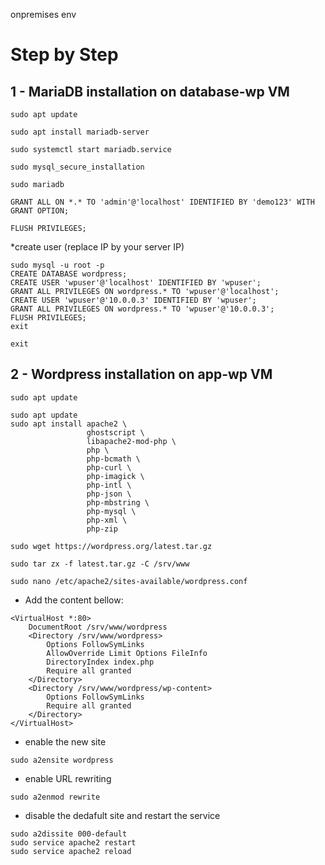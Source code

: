 onpremises env

# Step by Step

## 1 - MariaDB installation on database-wp VM

````
sudo apt update
````
````
sudo apt install mariadb-server
````
````
sudo systemctl start mariadb.service
````
````
sudo mysql_secure_installation
````
````
sudo mariadb
````
````
GRANT ALL ON *.* TO 'admin'@'localhost' IDENTIFIED BY 'demo123' WITH GRANT OPTION;
````
````
FLUSH PRIVILEGES;
````

*create user (replace IP by your server IP)
````
sudo mysql -u root -p
CREATE DATABASE wordpress;
CREATE USER 'wpuser'@'localhost' IDENTIFIED BY 'wpuser';
GRANT ALL PRIVILEGES ON wordpress.* TO 'wpuser'@'localhost';
CREATE USER 'wpuser'@'10.0.0.3' IDENTIFIED BY 'wpuser';
GRANT ALL PRIVILEGES ON wordpress.* TO 'wpuser'@'10.0.0.3';
FLUSH PRIVILEGES;
exit
````
````
exit
````

## 2 - Wordpress installation on app-wp VM
````
sudo apt update
````
````
sudo apt update
sudo apt install apache2 \
                 ghostscript \
                 libapache2-mod-php \
                 php \
                 php-bcmath \
                 php-curl \
                 php-imagick \
                 php-intl \
                 php-json \
                 php-mbstring \
                 php-mysql \
                 php-xml \
                 php-zip
````
````
sudo wget https://wordpress.org/latest.tar.gz
````
````
sudo tar zx -f latest.tar.gz -C /srv/www
````
````
sudo nano /etc/apache2/sites-available/wordpress.conf
````
* Add the content bellow:
````
<VirtualHost *:80>
    DocumentRoot /srv/www/wordpress
    <Directory /srv/www/wordpress>
        Options FollowSymLinks
        AllowOverride Limit Options FileInfo
        DirectoryIndex index.php
        Require all granted
    </Directory>
    <Directory /srv/www/wordpress/wp-content>
        Options FollowSymLinks
        Require all granted
    </Directory>
</VirtualHost>
````
* enable the new site
````
sudo a2ensite wordpress
````
* enable URL rewriting
````
sudo a2enmod rewrite
````
*  disable the dedafult site and restart the service
````
sudo a2dissite 000-default
sudo service apache2 restart
sudo service apache2 reload
````
